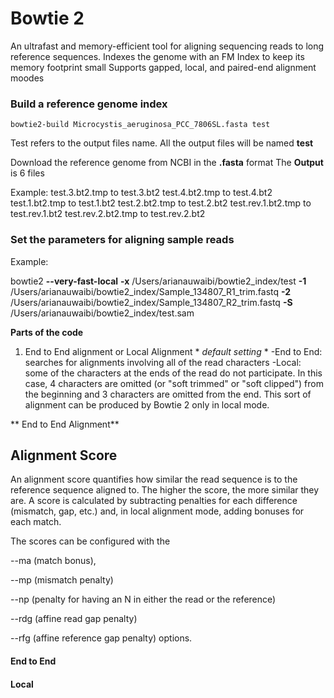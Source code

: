 # Bowtie 2
  An ultrafast and memory-efficient tool for aligning sequencing reads to long reference sequences. 
  Indexes the genome with an FM Index to keep its memory footprint small
  Supports gapped, local, and paired-end alignment moodes 
  
  ### Build a reference genome index 
  
  ```
  bowtie2-build Microcystis_aeruginosa_PCC_7806SL.fasta test
```
Test refers to the output files name. All the output files will be named **test**

Download the reference genome from NCBI in the **.fasta** format
The **Output** is 6 files

Example:
test.3.bt2.tmp to test.3.bt2
test.4.bt2.tmp to test.4.bt2
test.1.bt2.tmp to test.1.bt2
test.2.bt2.tmp to test.2.bt2
test.rev.1.bt2.tmp to test.rev.1.bt2
test.rev.2.bt2.tmp to test.rev.2.bt2

### Set the parameters for aligning sample reads

Example: 

bowtie2 **--very-fast-local** **-x** /Users/arianauwaibi/bowtie2_index/test **-1** /Users/arianauwaibi/bowtie2_index/Sample_134807_R1_trim.fastq **-2** /Users/arianauwaibi/bowtie2_index/Sample_134807_R2_trim.fastq **-S** /Users/arianauwaibi/bowtie2_index/test.sam

**Parts of the code**
1. End to End alignment or Local Alignment * *default setting* *
-End to End:  searches for alignments involving all of the read characters
-Local: some of the characters at the ends of the read do not participate. In this case, 4 characters are omitted (or "soft trimmed" or "soft clipped") from the beginning and 3 characters are omitted from the end. This sort of alignment can be produced by Bowtie 2 only in local mode.


** End to End Alignment**

## Alignment Score
An alignment score quantifies how similar the read sequence is to the reference sequence aligned to. The higher the score, the more similar they are. A score is calculated by subtracting penalties for each difference (mismatch, gap, etc.) and, in local alignment mode, adding bonuses for each match.

The scores can be configured with the 

--ma (match bonus), 

--mp (mismatch penalty)

--np (penalty for having an N in either the read or the reference)

--rdg (affine read gap penalty) 

--rfg (affine reference gap penalty) options.


#### End to End

#### Local
